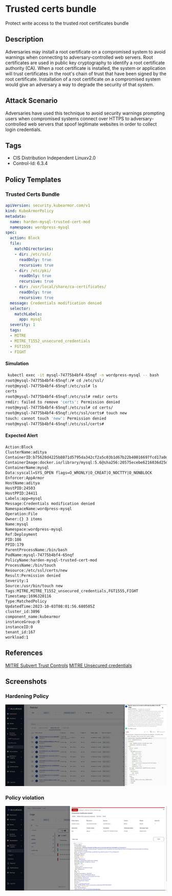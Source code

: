 # Trusted certs bundle
Protect write access to the trusted root certificates bundle

## Description
Adversaries may install a root certificate on a compromised system to avoid warnings when connecting to adversary-controlled web servers. Root certificates are used in public key cryptography to identify a root certificate authority (CA). When a root certificate is installed, the system or application will trust certificates in the root's chain of trust that have been signed by the root certificate. Installation of a root certificate on a compromised system would give an adversary a way to degrade the security of that system.

## Attack Scenario
Adversaries have used this technique to avoid security warnings prompting users when compromised systems connect over HTTPS to adversary-controlled web servers that spoof legitimate websites in order to collect login credentials.

## Tags
- CIS Distribution Independent Linuxv2.0
- Control-Id: 6.3.4

## Policy Templates
### Trusted Certs Bundle
```yaml
apiVersion: security.kubearmor.com/v1
kind: KubeArmorPolicy
metadata:
  name: harden-mysql-trusted-cert-mod
  namespace: wordpress-mysql
spec:
  action: Block
  file:
    matchDirectories:
    - dir: /etc/ssl/
      readOnly: true
      recursive: true
    - dir: /etc/pki/
      readOnly: true
      recursive: true
    - dir: /usr/local/share/ca-certificates/
      readOnly: true
      recursive: true
  message: Credentials modification denied
  selector:
    matchLabels:
      app: mysql
  severity: 1
  tags:
  - MITRE
  - MITRE_T1552_unsecured_credentials
  - FGT1555
  - FIGHT
```
#### Simulation
```sh
 kubectl exec -it mysql-74775b4bf4-65nqf -n wordpress-mysql -- bash
root@mysql-74775b4bf4-65nqf:/# cd /etc/ssl/
root@mysql-74775b4bf4-65nqf:/etc/ssl# ls
certs
root@mysql-74775b4bf4-65nqf:/etc/ssl# rmdir certs
rmdir: failed to remove 'certs': Permission denied
root@mysql-74775b4bf4-65nqf:/etc/ssl# cd certs/
root@mysql-74775b4bf4-65nqf:/etc/ssl/certs# touch new
touch: cannot touch 'new': Permission denied
root@mysql-74775b4bf4-65nqf:/etc/ssl/certs#
```

#### Expected Alert
```
Action:Block
ClusterName:aditya
ContainerID:b75628d4225b8071d5795da342cf2a5c03b1d67b22b40016697fcd17a0db20e4
ContainerImage:docker.io/library/mysql:5.6@sha256:20575ecebe6216036d25dab5903808211f1e9ba63dc7825ac20cb975e34cfcae
ContainerName:mysql
Data:syscall=SYS_OPEN flags=O_WRONLY|O_CREAT|O_NOCTTY|O_NONBLOCK
Enforcer:AppArmor
HostName:aditya
HostPID:24503
HostPPID:24411
Labels:app=mysql
Message:Credentials modification denied
NamespaceName:wordpress-mysql
Operation:File
Owner:{} 3 items
Name:mysql
Namespace:wordpress-mysql
Ref:Deployment
PID:186
PPID:179
ParentProcessName:/bin/bash
PodName:mysql-74775b4bf4-65nqf
PolicyName:harden-mysql-trusted-cert-mod
ProcessName:/bin/touch
Resource:/etc/ssl/certs/new
Result:Permission denied
Severity:1
Source:/usr/bin/touch new
Tags:MITRE,MITRE_T1552_unsecured_credentials,FGT1555,FIGHT
Timestamp:1696320116
Type:MatchedPolicy
UpdatedTime:2023-10-03T08:01:56.680505Z
cluster_id:3896
component_name:kubearmor
instanceGroup:0
instanceID:0
tenant_id:167
workload:1
```

## References
[MITRE Subvert Trust Controls](https://attack.mitre.org/techniques/T1553/004/)
[MITRE Unsecured credentials](https://attack.mitre.org/techniques/T1552/)

## Screenshots
### Hardening Policy
![](../images/cards/trusted-cert-bundle-0.png)

### Policy violation
![](../images/cards/trusted-cert-bundle-1.png)

